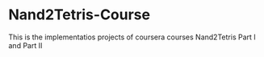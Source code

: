 # Nand2Tetris-Course
This is the implementatios projects of coursera courses Nand2Tetris Part I and Part II
